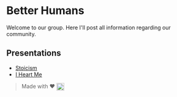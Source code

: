 # Better Humans

Welcome to our group. Here I'll post all information regarding our community. 

## Presentations
* [Stoicism](https://ajorquera.github.io/presentations/stoicism.html)
* [I Heart Me](https://ajorquera.github.io/presentations/i-heart-me.html)

> Made with ❤️ [<img src="https://github.githubassets.com/images/icons/emoji/octocat.png" align="absmiddle" alt="octokat" width="20px" />](http://github.com/ajorquera)